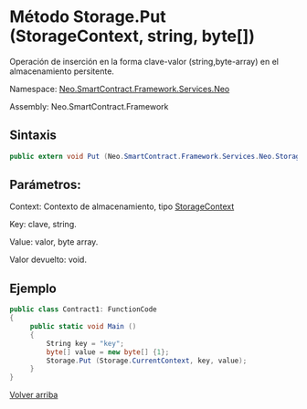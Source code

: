 # Método Storage.Put (StorageContext, string, byte[])

Operación de inserción en la forma clave-valor (string,byte-array) en el almacenamiento persitente.

Namespace: [Neo.SmartContract.Framework.Services.Neo](../../AntShares.md)

Assembly: Neo.SmartContract.Framework

## Sintaxis

```c#
public extern void Put (Neo.SmartContract.Framework.Services.Neo.StorageContext context, string key, byte[] value)
```

## Parámetros:

Context: Contexto de almacenamiento, tipo [StorageContext](../StorageContex.md)

Key: clave, string.

Value: valor, byte array.

Valor devuelto: void.

## Ejemplo

```c#
public class Contract1: FunctionCode
{
     public static void Main ()
     {
         String key = "key";
         byte[] value = new byte[] {1};
         Storage.Put (Storage.CurrentContext, key, value);
     }
}
```


[Volver arriba](../Storage.md)
